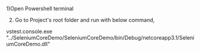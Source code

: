 1)Open Powershell terminal

2) Go to <SeleniumCoreDemo> Project's root folder and run with below command, 

vstest.console.exe "../SeleniumCoreDemo/SeleniumCoreDemo/bin/Debug/netcoreapp3.1/SeleniumCoreDemo.dll" 

 